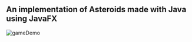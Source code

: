 ## An implementation of Asteroids made with Java using JavaFX
![gameDemo](https://github.com/alexlo97/Space-Shooter/blob/master/gameDemo.gif)